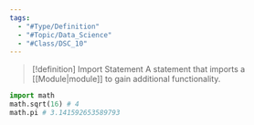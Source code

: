 ```yaml
---
tags:
  - "#Type/Definition"
  - "#Topic/Data_Science"
  - "#Class/DSC_10"
---
```


> [!definition] Import Statement
> A statement that imports a [[Module|module]] to gain additional functionality.

```Python
import math
math.sqrt(16) # 4
math.pi # 3.141592653589793
```
